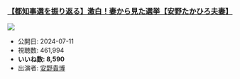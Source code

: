 ### [【都知事選を振り返る】激白！妻から見た選挙【安野たかひろ夫妻】](https://www.youtube.com/watch?v=-HcHYKuQElo)
[![](https://img.youtube.com/vi/-HcHYKuQElo/sddefault.jpg)](https://www.youtube.com/watch?v=-HcHYKuQElo)
-   公開日: 2024-07-11
-   視聴数: 461,994
-   **いいね数: 8,590**
-   出演者: [安野貴博](/rehacq_fan/people/安野貴博 "wikilink")
